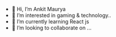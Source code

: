 - 👋 Hi, I’m Ankit Maurya
- 👀 I’m interested in gaming & technology..
- 🌱 I’m currently learning React js 
- 💞️ I’m looking to collaborate on ...

